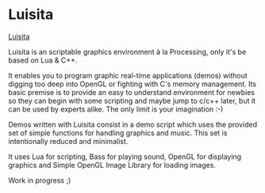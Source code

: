 Luisita
=======

[Luisita](http://luisita.soledadpenades.com/imgs/luisita_t.png)

Luisita is an scriptable graphics environment à la Processing, only it's be based on Lua & C++. 

It enables you to program graphic real-time applications (demos) without digging too deep into OpenGL or fighting with C's memory management. Its basic premise is to provide an easy to understand environment for newbies so they can begin with some scripting and maybe jump to c/c++ later, but it can be used by experts alike. The only limit is your imagination :-)

Demos written with Luisita consist in a demo script which uses the provided set of simple functions for handling graphics and music. This set is intentionally reduced and minimalist.

It uses Lua for scripting, Bass for playing sound, OpenGL for displaying graphics and Simple OpenGL Image Library for loading images.

Work in progress ;)
